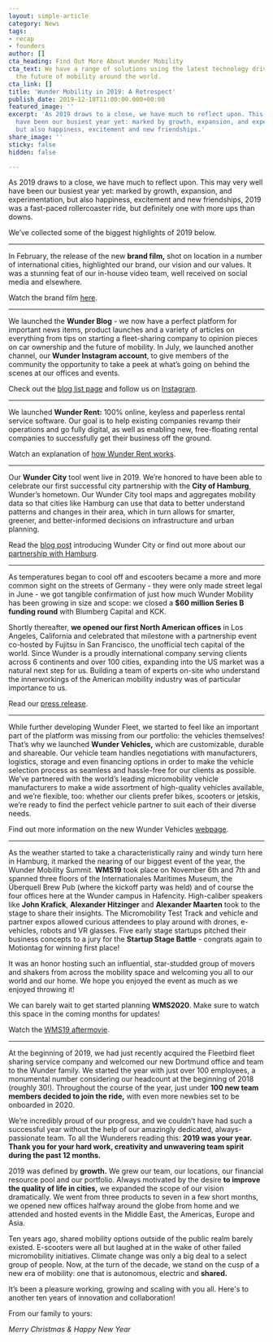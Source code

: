 ```yaml
---
layout: simple-article
category: News
tags:
- recap
- founders
author: []
cta_heading: Find Out More About Wunder Mobility
cta_text: We have a range of solutions using the latest technology driving forward
  the future of mobility around the world.
cta_link: []
title: 'Wunder Mobility in 2019: A Retrospect'
publish_date: 2019-12-18T11:00:00.000+00:00
featured_image: ''
excerpt: 'As 2019 draws to a close, we have much to reflect upon. This may very well
  have been our busiest year yet: marked by growth, expansion, and experimentation,
  but also happiness, excitement and new friendships.'
share_image: ''
sticky: false
hidden: false

---
```

As 2019 draws to a close, we have much to reflect upon. This may very well have been our busiest year yet: marked by growth, expansion, and experimentation, but also happiness, excitement and new friendships, 2019 was a fast-paced rollercoaster ride, but definitely one with more ups than downs.

We’ve collected some of the biggest highlights of 2019 below. 

***

In February, the release of the new **brand film,** shot on location in a number of international cities, highlighted our brand, our vision and our values. It was a stunning feat of our in-house video team, well received on social media and elsewhere.

Watch the brand film [here](https://www.wundermobility.com/blog/wunder-mobility-brand-film).

***

We launched the **Wunder Blog** - we now have a perfect platform for important news items, product launches and a variety of articles on everything from tips on starting a fleet-sharing company to opinion pieces on car ownership and the future of mobility. In July, we launched another channel, our **Wunder Instagram account**, to give members of the community the opportunity to take a peek at what’s going on behind the scenes at our offices and events.

Check out the [blog list page](https://www.wundermobility.com/blog) and follow us on [Instagram](https://www.instagram.com/wundermobility/).

***

We launched **Wunder Rent:** 100% online, keyless and paperless rental service software. Our goal is to help existing companies revamp their operations and go fully digital, as well as enabling new, free-floating rental companies to successfully get their business off the ground.

Watch an explanation of [how Wunder Rent works](https://vimeo.com/374919926).

***

Our **Wunder City** tool went live in 2019. We’re honored to have been able to celebrate our first successful city partnership with the **City of Hamburg**, Wunder’s hometown. Our Wunder City tool maps and aggregates mobility data so that cities like Hamburg can use that data to better understand patterns and changes in their area, which in turn allows for smarter, greener, and better-informed decisions on infrastructure and urban planning.

Read the [blog post](https://www.wundermobility.com/blog/introducing-wunder-city) introducing Wunder City or find out more about our [partnership with Hamburg](https://www.hamburg-news.hamburg/en/media-it/hamburg-launches-platform-monitor-new-mobility-services/).

***

As temperatures began to cool off and escooters became a more and more common sight on the streets of Germany - they were only made street legal in June - we got tangible confirmation of just how much Wunder Mobility has been growing in size and scope: we closed a **$60 million Series B funding round** with Blumberg Capital and KCK.

Shortly thereafter, **we opened our first North American offices** in Los Angeles, California and celebrated that milestone with a partnership event co-hosted by Fujitsu in San Francisco, the unofficial tech capital of the world. Since Wunder is a proudly international company serving clients across 6 continents and over 100 cities, expanding into the US market was a natural next step for us. Building a team of experts on-site who understand the innerworkings of the American mobility industry was of particular importance to us.

Read our [press release](https://www.wundermobility.com/blog/wunder-mobility-launches-in-the-u-s).

***

While further developing Wunder Fleet, we started to feel like an important part of the platform was missing from our portfolio: the vehicles themselves! That’s why we launched **Wunder Vehicles,** which are customizable, durable and shareable. Our vehicle team handles negotiations with manufacturers, logistics, storage and even financing options in order to make the vehicle selection process as seamless and hassle-free for our clients as possible. We’ve partnered with the world’s leading micromobility vehicle manufacturers to make a wide assortment of high-quality vehicles available, and we’re flexible, too: whether our clients prefer bikes, scooters or jetskis, we’re ready to find the perfect vehicle partner to suit each of their diverse needs.

Find out more information on the new Wunder Vehicles [webpage]().

***

As the weather started to take a characteristically rainy and windy turn here in Hamburg, it marked the nearing of our biggest event of the year, the Wunder Mobility Summit. **WMS19** took place on November 6th and 7th and spanned three floors of the Internationales Maritimes Museum, the Überquell Brew Pub (where the kickoff party was held) and of course the four offices here at the Wunder campus in Hafencity. High-caliber speakers like **John Krafick**, **Alexander Hitzinger** and **Alexander Maarten** took to the stage to share their insights. The Micromobility Test Track and vehicle and partner expos allowed curious attendees to play around with drones, e-vehicles, robots and VR glasses. Five early stage startups pitched their business concepts to a jury for the **Startup Stage Battle** - congrats again to Motiontag for winning first place!

It was an honor hosting such an influential, star-studded group of movers and shakers from across the mobility space and welcoming you all to our world and our home. We hope you enjoyed the event as much as we enjoyed throwing it!

We can barely wait to get started planning **WMS2020**. Make sure to watch this space in the coming months for updates!

Watch the [WMS19 aftermovie](https://www.wundermobility.com/blog/the-wunder-mobility-summit-2019).

***

At the beginning of 2019, we had just recently acquired the Fleetbird fleet sharing service company and welcomed our new Dortmund office and team to the Wunder family. We started the year with just over 100 employees, a monumental number considering our headcount at the beginning of 2018 (roughly 30!). Throughout the course of the year, just under **100 new team members decided to join the ride,** with even more newbies set to be onboarded in 2020.

We’re incredibly proud of our progress, and we couldn’t have had such a successful year without the help of our amazingly dedicated, always-passionate team. To all the Wunderers reading this: **2019 was your year. Thank you for your hard work, creativity and unwavering team spirit during the past 12 months.**

2019 was defined by **growth.** We grew our team, our locations, our financial resource pool and our portfolio. Always motivated by the desire **to improve the quality of life in cities,** we expanded the scope of our vision dramatically. We went from three products to seven in a few short months, we opened new offices halfway around the globe from home and we attended and hosted events in the Middle East, the Americas, Europe and Asia. 

Ten years ago, shared mobility options outside of the public realm barely existed. E-scooters were all but laughed at in the wake of other failed micromobility initiatives. Climate change was only a big deal to a select group of people. Now, at the turn of the decade, we stand on the cusp of a new era of mobility: one that is autonomous, electric and **shared.** 

It’s been a pleasure working, growing and scaling with you all. Here's to another ten years of innovation and collaboration!

From our family to yours:

_Merry Christmas & Happy New Year_